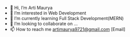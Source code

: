- 👋 Hi, I’m Arti Maurya
- 👀 I’m interested in Web Development
- 🌱 I’m currently learning Full Stack Development(MERN)
- 💞️ I’m looking to collaborate on ...
- 📫 How to reach me artimaurya9721@gmail.com [Email]


<!---
Arti-Mauryaa/Arti-Mauryaa is a ✨ special ✨ repository because its `README.md` (this file) appears on your GitHub profile.
You can click the Preview link to take a look at your changes.- 😄 Pronouns: ...
- ⚡ Fun fact: ...
--->
